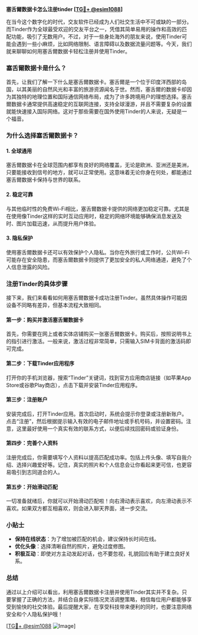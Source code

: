 **塞舌爾数据卡怎么注册tinder [[TG💪+ @esim1088](https://t.me/s/esim1088)]**

在当今这个数字化的时代，交友软件已经成为人们社交生活中不可或缺的一部分。而Tinder作为全球最受欢迎的交友平台之一，凭借其简单易用的操作和高效的匹配功能，吸引了无数用户。不过，对于一些身处海外的朋友来说，使用Tinder可能会遇到一些小麻烦，比如网络限制、语言障碍以及数据流量问题等。今天，我们就来聊聊如何用塞舌爾数据卡轻松注册并使用Tinder。

### 塞舌爾数据卡是什么？

首先，让我们了解一下什么是塞舌爾数据卡。塞舌爾是一个位于印度洋西部的岛国，以其美丽的自然风光和丰富的旅游资源闻名于世。然而，塞舌爾的数据卡却因为其独特的地理位置和国际通信网络布局，成为了许多跨境用户的理想选择。塞舌爾数据卡通常提供高速稳定的互联网连接，支持全球漫游，并且不需要复杂的设置就能快速接入国际网络。这对于那些需要在国外使用Tinder的人来说，无疑是一个福音。

### 为什么选择塞舌爾数据卡？

#### 1. **全球通用**
塞舌爾数据卡在全球范围内都享有良好的网络覆盖，无论是欧洲、亚洲还是美洲，只要能接收到信号的地方，就可以正常使用。这意味着无论你身在何处，都能通过塞舌爾数据卡保持与世界的联系。

#### 2. **稳定可靠**
与其他临时性的免费Wi-Fi相比，塞舌爾数据卡提供的网络更加稳定可靠。尤其是在使用像Tinder这样的实时互动应用时，稳定的网络环境能够确保消息发送及时、图片加载迅速，从而提升用户体验。

#### 3. **隐私保护**
使用塞舌爾数据卡还可以有效保护个人隐私。当你在外旅行或工作时，公共Wi-Fi可能存在安全隐患，而塞舌爾数据卡则提供了更加安全的私人网络通道，避免了个人信息泄露的风险。

### 注册Tinder的具体步骤

接下来，我们来看看如何用塞舌爾数据卡成功注册Tinder。虽然具体操作可能因设备不同略有差异，但基本流程大致相同。

#### 第一步：购买并激活塞舌爾数据卡
首先，你需要在网上或者实体店铺购买一张塞舌爾数据卡。购买后，按照说明书上的指引进行激活。一般来说，激活过程非常简单，只需输入SIM卡背面的激活码即可完成。

#### 第二步：下载Tinder应用程序
打开你的手机浏览器，搜索“Tinder”关键词，找到官方应用商店链接（如苹果App Store或谷歌Play商店），点击下载并安装Tinder应用程序。

#### 第三步：注册账户
安装完成后，打开Tinder应用。首次启动时，系统会提示你登录或注册新账户。点击“注册”，然后根据提示输入有效的电子邮件地址或手机号码，并设置密码。注意，这里最好使用一个真实有效的联系方式，以便后续找回密码或验证身份。

#### 第四步：完善个人资料
注册完成后，你需要填写个人资料以提高匹配成功率。包括上传头像、填写自我介绍、选择兴趣爱好等。记住，真实的照片和个人信息会让你看起来更可信，也更容易吸引到志同道合的人。

#### 第五步：开始滑动匹配
一切准备就绪后，你就可以开始滑动匹配啦！向右滑动表示喜欢，向左滑动表示不喜欢。如果双方都互相喜欢，则会进入聊天界面，进一步交流。

### 小贴士

- **保持在线状态**：为了增加被匹配的机会，建议保持长时间在线。
- **优化头像**：选择清晰自然的照片，避免过度修图。
- **积极互动**：即使对方主动发起对话，也不要忽视，礼貌回应有助于建立良好关系。

### 总结

通过以上介绍可以看出，利用塞舌爾数据卡注册并使用Tinder其实并不复杂。只要掌握了正确的方法，并结合自身实际情况灵活调整策略，相信每位用户都能够享受到愉快的社交体验。最后提醒大家，在享受科技带来便利的同时，也要注意网络安全和个人隐私保护哦！

[[TG💪+ @esim1088](https://t.me/s/esim1088) ![Image](https://i.postimg.cc/4NQfJmqS/Snipaste-2025-05-13-00-14-12.png)]